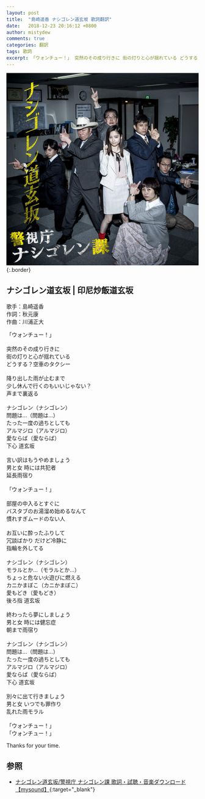 ```yaml
---
layout: post
title:  "島崎遥香 ナシゴレン道玄坂 歌詞翻訳"
date:   2018-12-23 20:16:12 +0800
author: mistydew
comments: true
categories: 翻訳
tags: 歌詞
excerpt: 「ウォンチュー！」 突然のその成り行きに 街の灯りと心が揺れている どうする？空車のタクシー
---
```

![ナシゴレン道玄坂](/images/cover/misc/ナシゴレン道玄坂.jpg){:.border}

## ナシゴレン道玄坂 | 印尼炒飯道玄坂

歌手：島崎遥香<br>
作詞：秋元康<br>
作曲：川浦正大

「ウォンチュー！」<br>
<br>
突然のその成り行きに<br>
街の灯りと心が揺れている<br>
どうする？空車のタクシー<br>
<br>
降り出した雨が止むまで<br>
少し休んで行くのもいいじゃない？<br>
声まで裏返る<br>
<br>
ナシゴレン（ナシゴレン）<br>
問題は…（問題は…）<br>
たった一度の過ちとしても<br>
アルマジロ（アルマジロ）<br>
愛ならば（愛ならば）<br>
下心 道玄坂<br>
<br>
言い訳はもうやめましょう<br>
男と女 時には共犯者<br>
延長雨宿り<br>
<br>
「ウォンチュー！」<br>
<br>
部屋の中入るとすぐに<br>
バスタブのお湯溜め始めるなんて<br>
慣れすぎムードのない人<br>
<br>
お互いに酔ったふりして<br>
冗談ばかり だけど冷静に<br>
指輪を外してる<br>
<br>
ナシゴレン（ナシゴレン）<br>
モラルとか…（モラルとか…）<br>
ちょっと危ない火遊びに燃える<br>
カニかまぼこ（カニかまぼこ）<br>
愛もどき（愛もどき）<br>
後ろ指 道玄坂<br>
<br>
終わったら夢にしましょう<br>
男と女 時には健忘症<br>
朝まで雨宿り<br>
<br>
ナシゴレン（ナシゴレン）<br>
問題は…（問題は…）<br>
たった一度の過ちとしても<br>
アルマジロ（アルマジロ）<br>
愛ならば（愛ならば）<br>
下心 道玄坂<br>
<br>
別々に出て行きましょう<br>
男と女 いつでも罪作り<br>
乱れた雨モラル<br>
<br>
「ウォンチュー！」<br>
「ウォンチュー！」

Thanks for your time.

## 参照

* [ナシゴレン道玄坂/警視庁 ナシゴレン課   歌詞・試聴・音楽ダウンロード 【mysound】](https://mysound.jp/song/3016852){:target="_blank"}
